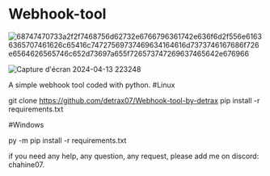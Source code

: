 # Webhook-tool
![68747470733a2f2f7468756d62732e6766796361742e636f6d2f556e61636365707461626c65416c74727569737469634164616d7373746167686f726e6564626565746c652d73697a655f726573747269637465642e676966](https://github.com/detrax07/Webhook-tool-by-detrax/assets/87242613/e1ab1db3-b044-4c93-ad15-af8a3503d3b7)

![Capture d'écran 2024-04-13 223248](https://github.com/detrax07/Webhook-tool-by-detrax/assets/87242613/fce8e943-3eac-41d8-b6c7-23f89f0d7246)

A simple webhook tool coded with python.
#Linux

git clone https://github.com/detrax07/Webhook-tool-by-detrax
pip install -r requirements.txt

#Windows

py -m pip install -r requirements.txt

if you need any help, any question, any request, please add me on discord: chahine07.

